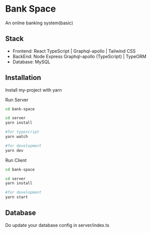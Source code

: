 # Bank Space

An online banking system(basic)

## Stack

- Frontend: React TypeScript | Graphql-apollo | Tailwind CSS
- BackEnd: Node Express Graphql-apollo (TypeScript) | TypeORM
- Database: MySQL

## Installation

Install my-project with yarn

Run Server

```bash
cd bank-space

cd server
yarn install

#for typescript
yarn watch

#for development
yarn dev
```

Run Client

```bash
cd bank-space

cd server
yarn install

#for development
yarn start
```

## Database

Do update your database config in server/index.ts
